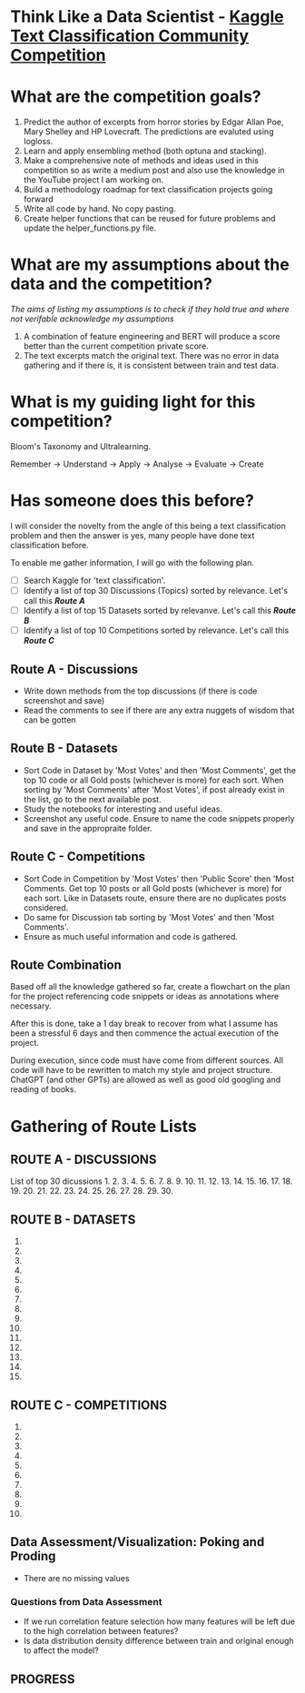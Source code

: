 # Think Like a Data Scientist - [Kaggle Text Classification Community Competition ](https://www.kaggle.com/competitions/ise-competition-1)
# What are the competition goals?
1. Predict the author of excerpts from horror stories by Edgar Allan Poe, Mary Shelley and HP Lovecraft. The predictions are evaluted using logloss.
2. Learn and apply ensembling method (both optuna and stacking).
3. Make a comprehensive note of methods and ideas used in this competition so as write a medium post and also use the knowledge in the YouTube project I am working on.
4. Build a methodology roadmap for text classification projects going forward
5. Write all code by hand. No copy pasting.
6. Create helper functions that can be reused for future problems and update the helper_functions.py file.

# What are my assumptions about the data and the competition?
*The aims of listing my assumptions is to check if they hold true and where not verifable acknowledge my assumptions*
1. A combination of feature engineering and BERT will produce a score better than the current competition private score.
2. The text excerpts match the original text. There was no error in data gathering and if there is, it is consistent between train and test data.

# What is my guiding light for this competition?
Bloom's Taxonomy and Ultralearning.

Remember -> Understand -> Apply -> Analyse -> Evaluate -> Create

# Has someone does this before?
I will consider the novelty from the angle of this being a text classification problem and then the answer is yes, many people have done text classification before.

To enable me gather information, I will go with the following plan.
- [ ] Search Kaggle for 'text classification'.
- [ ] Identify a list of top 30 Discussions (Topics) sorted by relevance. Let's call this ***Route A***
- [ ] Identify a list of top 15 Datasets sorted by relevanve. Let's call this ***Route B***
- [ ] Identify a list of top 10 Competitions sorted by relevance. Let's call this ***Route C***

## Route A - Discussions
* Write down methods from the top discussions (if there is code screenshot and save)
* Read the comments to see if there are any extra nuggets of wisdom that can be gotten

## Route B - Datasets
* Sort Code in Dataset by 'Most Votes' and then 'Most Comments', get the top 10 code or all Gold posts (whichever is more) for each sort. When sorting by 'Most Comments' after 'Most Votes', if post already exist in the list, go to the next available post.
* Study the notebooks for interesting and useful ideas.
* Screenshot any useful code. Ensure to name the code snippets properly and save in the appropraite folder.

## Route C - Competitions
* Sort Code in Competition by 'Most Votes' then 'Public Score' then 'Most Comments. Get top 10 posts or all Gold posts (whichever is more) for each sort. Like in Datasets route, ensure there are no duplicates posts considered.
* Do same for Discussion tab sorting by 'Most Votes' and then 'Most Comments'.
* Ensure as much useful information and code is gathered.

## Route Combination
Based off all the knowledge gathered so far, create a flowchart on the plan for the project referencing code snippets or ideas as annotations where necessary.

After this is done, take a 1 day break to recover from what I assume has been a stressful 6 days and then commence the actual execution of the project.

During execution, since code must have come from different sources. All code will have to be rewritten to match my style and project structure. ChatGPT (and other GPTs) are allowed as well as good old googling and reading of books.

# Gathering of Route Lists
## ROUTE A - DISCUSSIONS
List of top 30 dicussions
1. 
2. 
3. 
4. 
5. 
6. 
7. 
8. 
9. 
10. 
11. 
12. 
13. 
14. 
15. 
16. 
17. 
18. 
19. 
20. 
21. 
22. 
23. 
24. 
25. 
26. 
27. 
28. 
29. 
30. 

## ROUTE B - DATASETS
1. 
2. 
3. 
4. 
5. 
6. 
7. 
8. 
9. 
10. 
11. 
12. 
13. 
14. 
15. 

## ROUTE C - COMPETITIONS
1. 
2. 
3. 
4. 
5. 
6. 
7. 
8. 
9. 
10. 

## Data Assessment/Visualization: Poking and Proding
- There are no missing values

### Questions from Data Assessment
- If we run correlation feature selection how many features will be left due to the high correlation between features?
- Is data distribution density difference between train and original enough to affect the model?

## PROGRESS
